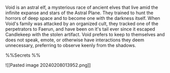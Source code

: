 Void is an astral elf, a mysterious race of ancient elves that live amid the infinite expanse and stars of the Astral Plane. They trained to hunt the horrors of deep space and to become one with the darkness itself. When Void's family was attacked by an organized cult, they tracked one of the perpetrators to Faerun, and have been on it's tail ever since it escaped Candlekeep with the stolen artifact. Void prefers to keep to themselves and does not speak, emote, or otherwise have interactions they deem unnecessary, preferring to observe keenly from the shadows.

%%Secrets
%%

![[Pasted image 20240208013952.png]]